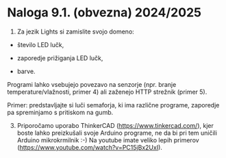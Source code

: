 # Naloga 9.1. (obvezna) 2024/2025

1) Za jezik Lights si zamislite svojo domeno:

- število LED lučk,

- zaporedje prižiganja LED lučk,

- barve.

Programi lahko vsebujejo povezavo na senzorje (npr. branje temperature/vlažnosti, primer 4) ali zaženejo HTTP strežnik (primer 5).

Primer: predstavljajte si luči semaforja, ki ima različne programe, zaporedje pa spreminjamo s pritiskom na gumb.  

3) Priporočamo uporabo ThinkerCAD (https://www.tinkercad.com/), kjer boste lahko preizkušali svoje Arduino programe, ne da bi pri tem uničili Arduino mikrokrmilnik :-) Na youtube imate veliko lepih primerov (https://www.youtube.com/watch?v=PC15jBx2UxI).